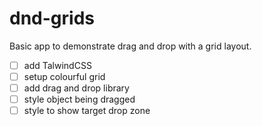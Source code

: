 # dnd-grids

Basic app to demonstrate drag and drop with a grid layout.

- [ ] add TalwindCSS
- [ ] setup colourful grid
- [ ] add drag and drop library
- [ ] style object being dragged
- [ ] style to show target drop zone
